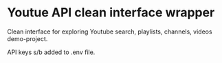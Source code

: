 # Youtue API clean interface wrapper

Clean interface for exploring Youtube search, playlists, channels, videos demo-project.

API keys s/b added to .env file.
